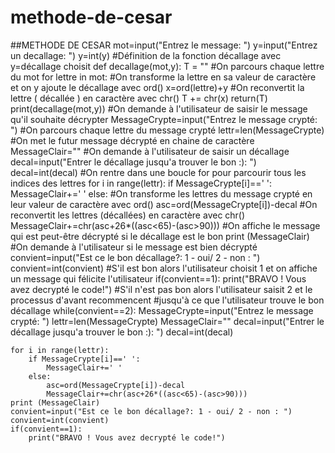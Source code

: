 # methode-de-cesar
##METHODE DE CESAR
mot=input("Entrez le message: ")
y=input("Entrez un decallage: ")
y=int(y)
#Définition de la fonction décallage avec y=décallage choisit
def decallage(mot,y):
    T = ""
    #On parcours chaque lettre du mot
    for lettre in mot:
       #On transforme la lettre en sa valeur de caractère et on y ajoute le décallage avec ord()
       x=ord(lettre)+y
       #On reconvertit la lettre ( décallée ) en caractère avec chr()
       T += chr(x)
    return(T)
print(decallage(mot,y))
#On demande à l'utilisateur de saisir le message qu'il souhaite décrypter
MessageCrypte=input("Entrez le message crypté: ")
#On parcours chaque lettre du message crypté
lettr=len(MessageCrypte)
#On met le futur message décrypté en chaine de caractère
MessageClair=""
#On demande à l'utilisateur de saisir un décallage
decal=input("Entrer le décallage jusqu'a trouver le bon :): ")
decal=int(decal)
#On rentre dans une boucle for pour parcourir tous les indices des lettres
for i in range(lettr):
    if MessageCrypte[i]==' ':
        MessageClair+=' '
    else:
        #On transforme les lettres du message crypté en leur valeur de caractère avec ord()
        asc=ord(MessageCrypte[i])-decal
        #On reconvertit les lettres (décallées) en caractère avec chr()
        MessageClair+=chr(asc+26*((asc<65)-(asc>90)))
#On affiche le message qui est peut-être décrypté si le décallage est le bon
print (MessageClair)
#On demande à l'utilisateur si le message est bien décrypté
convient=input("Est ce le bon décallage?: 1 - oui/ 2 - non : ")
convient=int(convient)
#S'il est bon alors l'utilisateur choisit 1 et on affiche un message qui félicite l'utilisateur
if(convient==1):
    print("BRAVO ! Vous avez decrypté le code!")
#S'il n'est pas bon alors l'utilisateur saisit 2 et le processus d'avant recommencent
#jusqu'à ce que l'utilisateur trouve le bon décallage
while(convient==2):
    MessageCrypte=input("Entrez le message crypté: ")
    lettr=len(MessageCrypte)
    MessageClair=""
    decal=input("Entrer le décallage jusqu'a trouver le bon :): ")
    decal=int(decal)

    for i in range(lettr):
        if MessageCrypte[i]==' ':
            MessageClair+=' '
        else:
            asc=ord(MessageCrypte[i])-decal
            MessageClair+=chr(asc+26*((asc<65)-(asc>90)))
    print (MessageClair)
    convient=input("Est ce le bon décallage?: 1 - oui/ 2 - non : ")
    convient=int(convient)
    if(convient==1):
        print("BRAVO ! Vous avez decrypté le code!")
